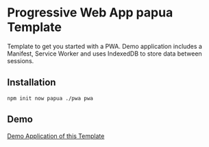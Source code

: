 # Progressive Web App papua Template

Template to get you started with a PWA. Demo application includes a Manifest, Service Worker and uses IndexedDB to store data between sessions.

## Installation

```
npm init now papua ./pwa pwa
```

## Demo

[Demo Application of this Template](https://papua-pwa.vercel.app/)
